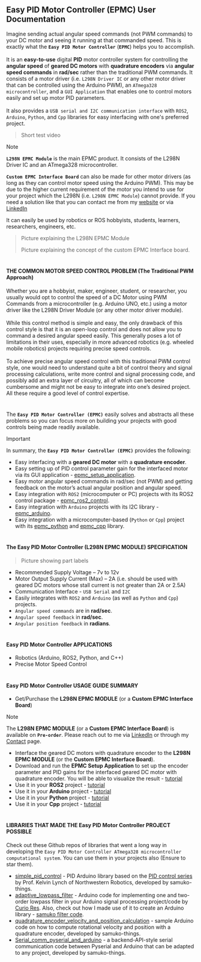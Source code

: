 ## Easy PID Motor Controller (EPMC) User Documentation
Imagine sending actual angular speed commands (not PWM commands) to your DC motor and seeing it running at that commanded speed. This is exactly what the **`Easy PID Motor Controller`** (**`EPMC`**) helps you to accomplish.
</br></br>
It is an **easy-to-use** digital **PID** motor controller system for controlling the **angular speed** of **geared DC motors** with **quadrature encoders** via **angular speed commands** in **rad/sec** rather than the traditional PWM commands. It consists of a motor driver (i.e. `L298N Driver IC` or any other motor driver that can be controlled using the Arduino PWM), an `ATmega328 microcontroller`, and a `GUI Application` that enables one to control motors easily and set up motor PID parameters.
</br></br>
It also provides a `USB serial and I2C communication interface` with `ROS2`, `Arduino`, `Python`, and `Cpp` libraries for easy interfacing with one's preferred project.

> Short test video

> [!NOTE]
> **`L298N EPMC Module`** is the main EPMC product. It consists of the L298N Driver IC and an ATmega328 microcontroller.
> 
> **`Custom EPMC Interface Board`** can also be made for other motor drivers (as long as they can control motor speed using the Arduino PWM). This may be due to the higher current requirement of the motor you intend to use for your project which the L298N (i.e. `L298N EPMC Module`) cannot provide. If you need a solution like that you can contact me from my [website]() or via [LinkedIn]()
> 
> It can easily be used by robotics or ROS hobbyists, students, learners, researchers, engineers, etc.

> Picture explaining the L298N EPMC Module
> 
> Picture explaining the concept of the custom EPMC Interface board.
#

#### THE COMMON MOTOR SPEED CONTROL PROBLEM (The Traditional PWM Approach)
Whether you are a hobbyist, maker, engineer, student, or researcher, you usually would opt to control the speed of a DC Motor using PWM Commands from a microcontroller (e.g. Arduino UNO, etc.) using a motor driver like the L298N Driver Module (or any other motor driver module).
</br></br>
While this control method is simple and easy, the only drawback of this control style is that it is an open-loop control and does not allow you to command a desired angular speed easily. This generally poses a lot of limitations in their uses, especially in more advanced robotics (e.g. wheeled mobile robotics) projects requiring precise speed controls.
</br></br>
To achieve precise angular speed control with this traditional PWM control style, one would need to understand quite a bit of control theory and signal processing calculations, write more control and signal processing code, and possibly add an extra layer of circuitry, all of which can become cumbersome and might not be easy to integrate into one’s desired project. All these require a good level of control expertise.

#

The **`Easy PID Motor Controller (EPMC)`** easily solves and abstracts all these problems so you can focus more on building your projects with good controls being made readily available.
> [!IMPORTANT]
> In summary, the **`Easy PID Motor Controller (EPMC)`** provides the following:
> * Easy interfacing with a **geared DC motor** with a **quadrature encoder**.
> * Easy setting up of PID control parameter gain for the interfaced motor via its GUI application - [epmc_setup_application](https://github.com/samuko-things-company/epmc_setup_application).
> * Easy motor angular speed commands in rad/sec (not PWM) and getting feedback on the motor’s actual angular position and angular speed.
> * Easy integration with `ROS2` (microcomputer or PC) projects with its ROS2 control package - [epmc_ros2_control](https://github.com/samuko-things-company/epmc_ros2_control).
> * Easy integration with `Arduino` projects with its I2C library - [epmc_arduino](https://github.com/samuko-things-company/epmc_arduino).
> * Easy integration with a microcomputer-based (`Python` or `Cpp`) project with its [epmc_python](https://github.com/samuko-things-company/epmc_python) and [epmc_cpp](https://github.com/samuko-things-company/epmc_cpp) library.

#

#### The Easy PID Motor Controller (L298N EPMC MODULE) SPECIFICATION
> Picture showing part labels

* Recommended Supply Voltage – 7v to 12v
* Motor Output Supply Current (Max) – 2A (i.e. should be used with geared DC motors whose stall current is not greater than 2A or 2.5A)
* Communication Interface - `USB Serial` and `I2C`
* Easily integrates with `ROS2` and `Arduino` (as well as `Python` and `Cpp`) projects.
* `Angular speed commands` are in **rad/sec**.
* `Angular speed feedback` in **rad/sec**.
* `Angular position feedback` in **radians**.

#

#### Easy PID Motor Controller APPLICATIONS
* Robotics (Arduino, ROS2, Python, and C++)
* Precise Motor Speed Control

#

#### Easy PID Motor Controller USAGE GUIDE SUMMARY
* Get/Purchase the **L298N EPMC MODULE** (or a **Custom EPMC Interface Board**)
> [!NOTE]
> The **L298N EPMC MODULE** (or a **Custom EPMC Interface Board**) is available on **`Pre-order`**.
> Please reach out to me via [LinkedIn](www.linkedin.com/in/samuel-obiagba-a61316196) or through my [Contact](https://samukothings.com/contact/) page.
* Interface the geared DC motors with quadrature encoder to the **L298N EPMC MODULE** (or the **Custom EPMC Interface Board**).
* Download and run the **EPMC Setup Application** to set up the encoder parameter and PID gains for the interfaced geared DC motor with quadrature encoder. You will be able to visualize the result - [tutorial]()
* Use it in your **ROS2** project - [tutorial]()
* Use it in your **Arduino** project - [tutorial]()
* Use it in your **Python** project - [tutorial]()
* Use it in your **Cpp** project - [tutorial]()

#

#### LIBRARIES THAT MADE THE Easy PID Motor Controller PROJECT POSSIBLE
Check out these Github repos of libraries that went a long way in developing the `Easy PID Motor Controller ATmega328 microcontroller computational system`. You can use them in your projects also (Ensure to star them).
* [simple_pid_control]() - PID Arduino library based on the [PID control series]() by Prof. Kelvin Lynch of Northwestern Robotics, developed by samuko-things.
* [adaptive_lowpass_filter]() - Arduino code for implementing one and two-order lowpass filter in your Arduino signal processing project/code by [Curio Res](). Also, check out how I made use of it to create an Arduino library - [samuko filter code]().
* [quadrature_encoder_velocity_and_position_calculation]() - sample Arduino code on how to compute rotational velocity and position with a quadrature encoder, developed by samuko-things.
* [Serial_comm_pyserial_and_arduino]() - a backend-API-style serial communication code between Pyserial and Arduino that can be adapted to any project, developed by samuko-things.
